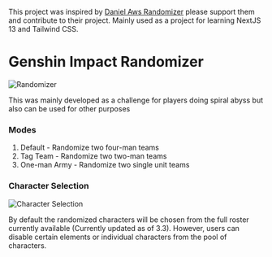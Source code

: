 This project was inspired by [Daniel Aws Randomizer](https://github.com/daniel-aws/genshin-impact-team-randomizer/) please support them and contribute to their project. Mainly used as a project for learning NextJS 13 and Tailwind CSS.

# Genshin Impact Randomizer

![Randomizer](https://github.com/the-black-viper/genshin-randomizer/assets/randomizer_default.png)

This was mainly developed as a challenge for players doing spiral abyss but also can be used for other purposes

### Modes

1. Default - Randomize two four-man teams
2. Tag Team - Randomize two two-man teams
3. One-man Army - Randomize two single unit teams

### Character Selection

![Character Selection](https://github.com/the-black-viper/genshin-randomizer/assets/randomizer_selection.png)

By default the randomized characters will be chosen from the full roster currently available (Currently updated as of 3.3). However, users can disable certain elements or individual characters from the pool of characters.
